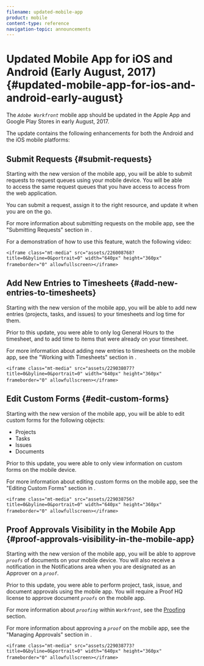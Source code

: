 ```yaml
---
filename: updated-mobile-app
product: mobile
content-type: reference
navigation-topic: announcements
---
```




# Updated Mobile App for iOS and Android (Early August, 2017) {#updated-mobile-app-for-ios-and-android-early-august}

The *`Adobe Workfront`* mobile app should be&nbsp;updated in the Apple App and Google Play Stores in early&nbsp;August, 2017.&nbsp;


The update contains the following enhancements for both the Android and the iOS mobile platforms:


## Submit Requests {#submit-requests}

Starting with the new version of the mobile app, you will be able to submit requests to request queues using your mobile device. You will be able to&nbsp;access the same request queues that you have access to&nbsp;access from the web application.&nbsp;


You can submit a request, assign it to the right resource, and update it when you are on the go.&nbsp;


For more information about submitting requests on the mobile app, see the "Submitting Requests" section in&nbsp;.


For a demonstration of how to use this feature, watch the following video: 


`<iframe class="mt-media" src="assets/226008768?title=0&byline=0&portrait=0" width="640px" height="360px" frameborder="0" allowfullscreen></iframe>`&nbsp;


## Add New Entries to Timesheets {#add-new-entries-to-timesheets}

Starting with the&nbsp;new version of the mobile app, you will be able to add new entries (projects, tasks, and issues) to your timesheets and log time for them.


Prior to this update, you were able to only log General Hours to the timesheet, and to add time to items that were already on your timesheet.&nbsp;


For more information about adding new entries to timesheets on the mobile app, see the "Working with Timesheets" section in&nbsp;.


`<iframe class="mt-media" src="assets/229038077?title=0&byline=0&portrait=0" width="640px" height="360px" frameborder="0" allowfullscreen></iframe>`&nbsp;


## Edit Custom Forms {#edit-custom-forms}

Starting with the&nbsp;new version of the mobile app, you will be able to edit custom forms for the following objects: 



* Projects
* Tasks
* Issues
* Documents&nbsp;  


Prior to this update, you were able to only view information on custom forms on the mobile device.&nbsp;


For more information about editing custom forms on the mobile app, see the "Editing Custom Forms" section in&nbsp;.


`<iframe class="mt-media" src="assets/229038756?title=0&byline=0&portrait=0" width="640px" height="360px" frameborder="0" allowfullscreen></iframe>`&nbsp;


## Proof Approvals Visibility in the Mobile App {#proof-approvals-visibility-in-the-mobile-app}

Starting with the new version of the mobile app, you will be able to approve *`proofs`* of documents on your mobile device. You will also receive a notification in the Notifications area when you are designated as an Approver on a *`proof`*.&nbsp;


Prior to this update, you were able to perform project, task, issue, and document approvals using the mobile app. You will require a Proof HQ license to approve document *`proofs`* on the mobile app.&nbsp;


For more information about *`proofing`* within *`Workfront`*, see the [Proofing](_proofing.md) section.&nbsp;


For more information about approving a *`proof`* on the mobile app, see the "Managing Approvals" section in&nbsp;.


`<iframe class="mt-media" src="assets/229038773?title=0&byline=0&portrait=0" width="640px" height="360px" frameborder="0" allowfullscreen></iframe>`&nbsp;
